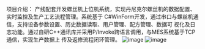 项目介绍：
产线配套开发螺丝机上位机系统，实现丹尼克尔螺丝机的数据配置、实时监控及生产工艺流程管理。系统基于
C#WinForm开发，通过串口与螺丝机通信，支持设备参数设置、历史数据读取、用户管理、配方管理、数据可
视化及日志功能。通过自研C++通讯库并采用P/Invoke跨语言调用，与MES系统基于TCP通信，实现生产数据上
传及返修流程闭环管理。
![image](https://github.com/user-attachments/assets/74133c0b-10cb-4680-91cd-edee1521b3b8)
![image](https://github.com/user-attachments/assets/ac4581d9-7c53-44c5-9f7c-189313e35873)
